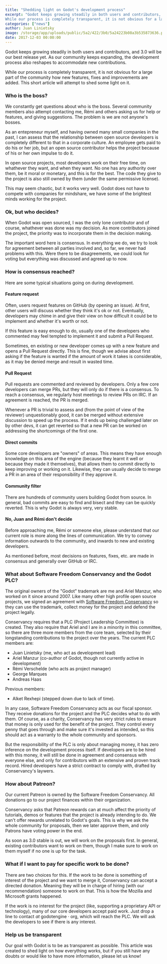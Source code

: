 ```yaml
---
title: "Shedding light on Godot's development process"
excerpt: "Godot keeps growing steadily in both users and contributors, and 3.0 will be our best release yet. As our community keeps expanding, the development process also reshapes to accommodate new contributions.
While our process is completely transparent, it is not obvious for a large part of the community how new features, fixes and improvements are added. This short article will attempt to shed some light on it."
categories: ["news"]
author: Juan Linietsky
image: /storage/app/uploads/public/5a2/422/3b0/5a24223b08a3b535873636.png
date: 2017-12-03 00:00:00
---
```


Godot keeps growing steadily in both users and contributors, and 3.0 will be our best release yet. As our community keeps expanding, the development process also reshapes to accommodate new contributions.

While our process is completely transparent, it is not obvious for a large part of the community how new features, fixes and improvements are added. This short article will attempt to shed some light on it.

### Who is the boss?

We constantly get questions about who is the boss. Several community members also attempt contacting me, Rémi and others asking us for help or features, and giving suggestions. The problem is we are not anyone's bosses.

As an entepreneur myself, and having owned many small companies in the past, I can assess that the relationship between open source developers is completely different to that in a corporate culture. An employee gets paid to do his or her job, but an open source contributor helps the project because of his or her own impulse to do it.

In open source projects, most developers work on their free time, on whathever they want, and when they want. No one has any authority over them, be it moral or monetary, and this is for the best. The code they give to the project is also still owned by them (under the same permissive license).

This may seem chaotic, but it works very well. Godot does not have to compete with companies for mindshare, we have some of the brightest minds working for the project.

### Ok, but who decides?

When Godot was open sourced, I was the only lone contributor and of course, whathever was done was my decision. As more contributors joined the project, the priority was to incorporate them in the decision making.

The important word here is consensus. In everything we do, we try to look for agreement between all parties involved and, so far, we never had problems with this. Were there to be disagreements, we could look for voting but everything was discussed and agreed up to now.

### How is consensus reached?

Here are some typical situations going on during development.

#### Feature request

Often, users request features on GitHub (by opening an issue). At first, other users will discuss whether they think it's ok or not. Eventually, developers may chime in and give their view on how difficult it could be to implement and whether it's worth or not.

If this feature is easy enough to do, usually one of the developers who commented may feel tempted to implement it and submit a Pull Request.

Sometimes, en existing or new developer comes up with a new feature and opens a Pull Request directly. This is fine, though we advise about first asking if the feature is wanted if the amount of work it takes is considerable, as it may be denied merge and result in wasted time.

#### Pull Request

Pull requests are commented and reviewed by developers. Only a few core developers can merge PRs, but they will only do if there is a consensus. To reach a consensus, we regularly host meetings to review PRs on IRC. If an agreement is reached, the PR is merged.

Whenever a PR is trivial to assess and (from the point of view of the reviewer) unquestionably good, it can be merged without extensive discussion to speed up the process. If it ends up being challenged later on by other devs, it can get reverted so that a new PR can be worked on addressing the shortcomings of the first one.

#### Direct commits

Some core developers are "owners" of areas. This means they have enough knowledge on this area of the engine (because they learnt it well or because they made it themselves), that allows them to commit directly to keep improving or working on it. Likewise, they can usually decide to merge a PR in an area of their responsibility if they approve it.

#### Community filter

There are hundreds of community users building Godot from source. In general, bad commits are easy to find and bisect and they can be quickly reverted. This is why Godot is always very, very stable.

#### No, Juan and Rémi don't decide

Before approaching me, Rémi or someone else, please understand that our current role is more along the lines of communication. We try to convey information outwards to the community, and inwards to new and existing developers.

As mentioned before, most decisions on features, fixes, etc. are made in consensus and generally over GitHub or IRC.

### What about Software Freedom Conservancy and the Godot PLC?

The original owners of the "Godot" trademark are me and Ariel Manzur, who worked on it since around 2007. Like many other high profile open source projects, we signed an agreement with [Software Freedom Conservancy](https://sfconservancy.org) so they can use the trademark, collect money for the project and defend the project legally.

Conservancy requires that a PLC (Project Leadership Committee) is created. They also require that Ariel and I are in a minority in this committee, so there are three more members from the core team, selected by their longstanding contributions to the project over the years. The current PLC members are:

* Juan Linietsky (me, who act as development lead)
* Ariel Manzur (co-author of Godot, though not currently active in development)
* Rémi Verschelde (who acts as project manager)
* George Marques
* Andreas Haas

Previous members:

* Alket Rexhepi (stepped down due to lack of time).

In any case, Software Freedom Conservancy acts as our fiscal sponsor. They receive donations for the project and the PLC decides what to do with them. Of course, as a charity, Conservancy has very strict rules to ensure that money is only used for the benefit of the project. They control every penny that goes through and make sure it's invested as intended, so this should act as a warranty to the whole community and sponsors.

But the responsibility of the PLC is only about managing money, it has zero inference on the development process itself. If developers are to be hired with this money, it will still be done in agreement and consensus with everyone else, and only for contributors with an extensive and proven track record. Hired developers have a strict contract to comply with, drafted by Conservancy's laywers.

### How about Patreon?

Our current Patreon is owned by the Software Freedom Conservancy. All donations go to our project finances within their organization.

Conservancy asks that Patreon rewards can at much affect the priority of tutorials, demos or features that the project is already intending to do. We can't offer rewards unrelated to Godot's goals. This is why we ask the whole community for proposals, then we later approve them, and only Patrons have voting power in the end.

As soon as 3.0 stable is out, we will work on the proposals first. In general, existing contributors want to work on them, though I make sure to work on them myself if no one is up for the task.

### What if I want to pay for specific work to be done?

There are two choices for this. If the work to be done is something of interest of the project and we want to merge it, Conservancy can accept a directed donation. Meaning they will be in charge of hiring (with our recommendation) someone to work on that. This is how the Mozilla and Microsoft grants happened.

If the work is no interest for the project (like, supporting a proprietary API or technology), many of our core developers accept paid work. Just drop a line to contact *at* godotengine · org, which will reach the PLC. We will ask the developers to see if there is any interest.

### Help us be transparent

Our goal with Godot is to be as transparent as possible. This article was created to shed light on how everything works, but if you still have any doubts or would like to have more information, please let us know!
